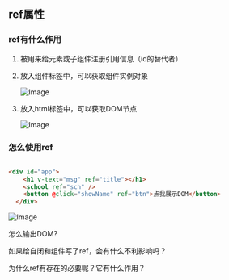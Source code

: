 ## ref属性

### ref有什么作用

1. 被用来给元素或子组件注册引用信息（id的替代者）

2. 放入组件标签中，可以获取组件实例对象

   ![Image](D:\jirengu\learn-notes\Image-1649688510065.png)

3. 放入html标签中，可以获取DOM节点

   ![Image](D:\jirengu\learn-notes\Image-1649688555240.png)

### 怎么使用ref

```html
 
<div id="app">
    <h1 v-text="msg" ref="title"></h1>
    <school ref="sch" />
    <button @click="showName" ref="btn">点我展示DOM</button>
  </div>
```





![Image](D:\jirengu\learn-notes\Image.png)

怎么输出DOM?

如果给自闭和组件写了ref，会有什么不利影响吗？

为什么ref有存在的必要呢？它有什么作用？
